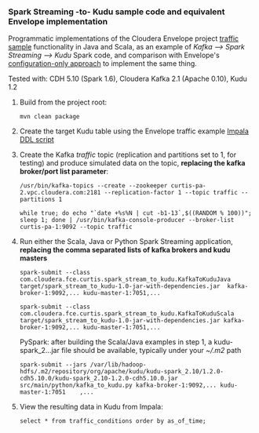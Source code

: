 ### Spark Streaming -to- Kudu sample code and equivalent Envelope implementation

Programmatic implementations of the Cloudera Envelope project [traffic sample](https://github.com/cloudera-labs/envelope/tree/master/examples/traffic) functionality in Java and Scala, as an example of *Kafka --> Spark Streaming --> Kudu* Spark code, and comparison with Envelope's [configuration-only approach](https://github.com/cloudera-labs/envelope/blob/master/examples/traffic/traffic.conf) to implement the same thing.

Tested with: CDH 5.10 (Spark 1.6), Cloudera Kafka 2.1 (Apache 0.10), Kudu 1.2

1. Build from the project root:

    ```
    mvn clean package
    ```
2. Create the target Kudu table using the Envelope traffic example [Impala DDL script](https://github.com/cloudera-labs/envelope/blob/master/examples/traffic/create_traffic_conditions.sql)
3. Create the Kafka *traffic* topic (replication and partitions set to 1, for testing) and produce simulated data on the topic, **replacing the kafka broker/port list parameter**:

    ```
    /usr/bin/kafka-topics --create --zookeeper curtis-pa-2.vpc.cloudera.com:2181 --replication-factor 1 --topic traffic --partitions 1
    ```
    ```
    while true; do echo "`date +%s%N | cut -b1-13`,$((RANDOM % 100))"; sleep 1; done | /usr/bin/kafka-console-producer --broker-list curtis-pa-1:9092 --topic traffic
    ```
4. Run either the Scala, Java or Python Spark Streaming application, **replacing the comma separated lists of kafka brokers and kudu masters**

    ```
    spark-submit --class com.cloudera.fce.curtis.spark_stream_to_kudu.KafkaToKuduJava target/spark_stream_to_kudu-1.0-jar-with-dependencies.jar  kafka-broker-1:9092,... kudu-master-1:7051,...
    ```
    ```
    spark-submit --class com.cloudera.fce.curtis.spark_stream_to_kudu.KafkaToKuduScala target/spark_stream_to_kudu-1.0-jar-with-dependencies.jar kafka-broker-1:9092,... kudu-master-1:7051,...
    ```
    PySpark:  after building the Scala/Java examples in step 1, a kudu-spark_2...jar file should be available, typically under your *~/.m2* path
    ```
    spark-submit --jars /var/lib/hadoop-hdfs/.m2/repository/org/apache/kudu/kudu-spark_2.10/1.2.0-cdh5.10.0/kudu-spark_2.10-1.2.0-cdh5.10.0.jar src/main/python/kafka_to_kudu.py kafka-broker-1:9092,... kudu-master-1:7051    ,...
    ```
5. View the resulting data in Kudu from Impala:

    ```
    select * from traffic_conditions order by as_of_time;
    ```
